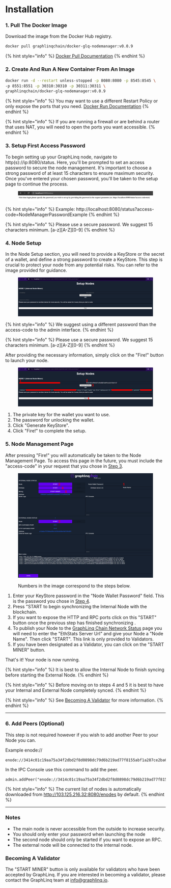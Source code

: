 # Installation

### 1.  Pull The Docker Image

Download the image from the Docker Hub registry.

```bash
docker pull graphlinqchain/docker-glq-nodemanager:v0.0.9
```

{% hint style="info" %}
[Docker Pull Documentation](https://docs.docker.com/reference/cli/docker/image/pull/)
{% endhint %}

### 2.  Create And Run A New Container From An Image

```bash
docker run -d --restart unless-stopped -p 8080:8080 -p 8545:8545 \
-p 8551:8551 -p 30310:30310 -p 30311:30311 \
graphlinqchain/docker-glq-nodemanager:v0.0.9
```

{% hint style="info" %}
You may want to use a different Restart Policy or only expose the ports that you need. [Docker Run Documentation](https://docs.docker.com/reference/cli/docker/container/run/)
{% endhint %}

{% hint style="info" %}
If you are running a firewall or are behind a router that uses NAT, you will need to open the ports you want accessible.&#x20;
{% endhint %}

### 3.  Setup First Access Password&#x20;

To begin setting up your GraphLinq node, navigate to http(s)://ip:8080/status. Here, you'll be prompted to set an access password to secure the node management. It's important to choose a strong password of at least 15 characters to ensure maximum security. Once you've entered your chosen password, you'll be taken to the setup page to continue the process.

<figure><img src="../.gitbook/assets/image (1) (1).png" alt=""><figcaption></figcaption></figure>

{% hint style="info" %}
Example: http://localhost:8080/status?access-code=NodeManagerPasswordExample
{% endhint %}

{% hint style="info" %}
Please use a secure password. We suggest 15 characters minimum. \[a-z]\[A-Z]\[0-9]
{% endhint %}

### 4.  Node Setup&#x20;

In the Node Setup section, you will need to provide a KeyStore or the secret of a wallet, and define a strong password to create a KeyStore. This step is crucial to protect your node from any potential risks. You can refer to the image provided for guidance.

<figure><img src="../.gitbook/assets/SetupNodes1.webp" alt=""><figcaption></figcaption></figure>

{% hint style="info" %}
We suggest using a different password than the access-code to the admin interface.
{% endhint %}

{% hint style="info" %}
Please use a secure password. We suggest 15 characters minimum. \[a-z]\[A-Z]\[0-9]
{% endhint %}

After providing the necessary information, simply click on the "Fire!" button to launch your node.

<figure><img src="../.gitbook/assets/SetupNodes.webp" alt=""><figcaption></figcaption></figure>

1. The private key for the wallet you want to use.
2. The password for unlocking the wallet.
3. Click "Generate KeyStore".
4. Click "Fire!" to complete the setup.

### 5.  Node Management Page

After pressing "Fire!" you will automatically be taken to the Node Management Page. To access this page in the future, you must include the "access-code" in your request that you chose in [Step 3](installation.md#id-3.-setup-first-access-password).

<figure><img src="../.gitbook/assets/StartNodes.webp" alt=""><figcaption><p>Numbers in the image correspond to the steps below.</p></figcaption></figure>

1. Enter your KeyStore password in the "Node Wallet Password" field. This is the password you chose in [Step 4](installation.md#id-4.-node-setup).&#x20;
2. Press "START to begin synchronizing the Internal Node with the blockchain.
3. If you want to expose the HTTP and RPC ports click on this "START" button once the previous step has finished synchronizing .
4. To publish your Node to the [GraphLinq Chain Network Status](https://network.graphlinq.io/) page you will need to enter the "EthStats Server Url" and give your Node a "Node Name". Then click "START". This link is only provided to Validators.
5. If you have been designated as a Validator, you can click on the "START MINER" button.

That's it! Your node is now running.

{% hint style="info" %}
It is best to allow the Internal Node to finish syncing before starting the External Node.&#x20;
{% endhint %}

{% hint style="info" %}
Before moving on to steps 4 and 5 it is best to have your Internal and External Node completely synced.
{% endhint %}

{% hint style="info" %}
See [Becoming A Validator](installation.md#becoming-a-validator) for more information.
{% endhint %}

***

### 6.  Add Peers (Optional)

This step is not required however if you wish to add another Peer to your Node you can.

Example enode://

```
enode://3414c01c19aa75a34f2dbd2f8d0898dc79d6b219ad77f8155abf1a287ce2ba60f14998a3a98c0cf14915eabfdacf914a92b27a01769de18fa2d049dbf4c17694@10.10.23.196:30301
```

In the IPC Console use this command to add the peer.

```
admin.addPeer("enode://3414c01c19aa75a34f2dbd2f8d0898dc79d6b219ad77f8155abf1a287ce2ba60f14998a3a98c0cf14915eabfdacf914a92b27a01769de18fa2d049dbf4c17694@10.10.23.196:30301");
```

{% hint style="info" %}
The current list of nodes is automatically downloaded from http://103.125.216.32:8080/enodes by default.
{% endhint %}

***

### Notes

* The main node is never accessible from the outside to increase security.
* You should only enter your password when launching the node
* The second node should only be started if you want to expose an RPC.
* The external node will be connected to the internal node.

### Becoming A Validator

The "START MINER" button is only available for validators who have been accepted by GraphLinq. If you are interested in becoming a validator, please contact the GraphLinq team at [info@graphlinq.io](mailto:info@graphlinq.io).
